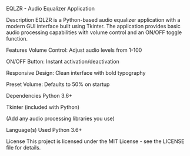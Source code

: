 EQLZR - Audio Equalizer Application

Description
EQLZR is a Python-based audio equalizer application with a modern GUI interface built using Tkinter. The application provides basic audio processing capabilities with volume control and an ON/OFF toggle function.

Features
Volume Control: Adjust audio levels from 1-100

ON/OFF Button: Instant activation/deactivation

Responsive Design: Clean interface with bold typography

Preset Volume: Defaults to 50% on startup

Dependencies
Python 3.6+

Tkinter (included with Python)

(Add any audio processing libraries you use)

Language(s) Used 
Python 3.6+ 

License
This project is licensed under the MIT License - see the LICENSE file for details.
